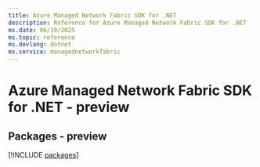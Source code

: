 ```yaml
---
title: Azure Managed Network Fabric SDK for .NET
description: Reference for Azure Managed Network Fabric SDK for .NET
ms.date: 06/19/2025
ms.topic: reference
ms.devlang: dotnet
ms.service: managednetworkfabric
---
```

# Azure Managed Network Fabric SDK for .NET - preview
## Packages - preview
[!INCLUDE [packages](managed-network-fabric-index.md)]